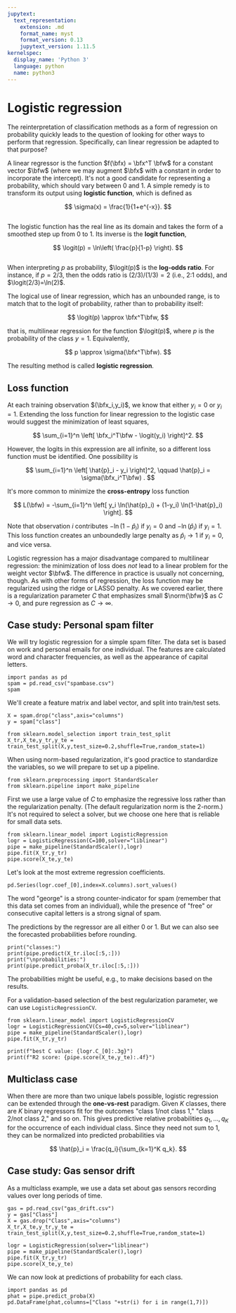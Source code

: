 ```yaml
---
jupytext:
  text_representation:
    extension: .md
    format_name: myst
    format_version: 0.13
    jupytext_version: 1.11.5
kernelspec:
  display_name: 'Python 3'
  language: python
  name: python3
---
```


# Logistic regression

The reinterpretation of classification methods as a form of regression on probability quickly leads to the question of looking for other ways to perform that regression. Specifically, can linear regression be adapted to that purpose? 

A linear regressor is the function $f(\bfx) = \bfx^T \bfw$ for a constant vector $\bfw$ (where we may augment $\bfx$ with a constant in order to incorporate the intercept). It's not a good candidate for representing a probability, which should vary between 0 and 1. A simple remedy is to transform its output using **logistic function**, which is defined as

$$
\sigma(x) = \frac{1}{1+e^{-x}}.
$$

```{figure} ../_static/logistic.png
```

The logistic function has the real line as its domain and takes the form of a smoothed step up from 0 to 1. Its inverse is the **logit function**,

$$
\logit(p) = \ln\left( \frac{p}{1-p} \right).
$$

```{figure} ../_static/logit.png
```

When interpreting $p$ as probability, $\logit(p)$ is the **log-odds ratio**. For instance, if $p=2/3$, then the odds ratio is $(2/3)/(1/3)=2$ (i.e., 2:1 odds), and $\logit(2/3)=\ln(2)$. 

The logical use of linear regression, which has an unbounded range, is to match that to the logit of probability, rather than to probability itself:

$$
\logit(p) \approx \bfx^T\bfw,
$$

that is, multilinear regression for the function $\logit(p)$, where $p$ is the probability of the class $y=1$. Equivalently,

$$
p \approx \sigma(\bfx^T\bfw).
$$

The resulting method is called **logistic regression**.

## Loss function

At each training observation $(\bfx_i,y_i)$, we know that either $y_i=0$ or $y_i=1$. Extending the loss function for linear regression to the logistic case would suggest the minimization of least squares,

$$
\sum_{i=1}^n \left[ \bfx_i^T\bfw - \logit(y_i) \right]^2. 
$$

However, the logits in this expression are all infinite, so a different loss function must be identified. One possibility is 

$$
\sum_{i=1}^n \left[ \hat{p}_i - y_i \right]^2, \qquad \hat{p}_i = \sigma(\bfx_i^T\bfw) .
$$

It's more common to minimize the **cross-entropy** loss function

$$
L(\bfw) = -\sum_{i=1}^n \left[ y_i \ln(\hat{p}_i) + (1-y_i) \ln(1-\hat{p}_i) \right].
$$

Note that observation $i$ contributes $-\ln(1-\hat{p}_i)$ if $y_i=0$ and $-\ln(\hat{p}_i)$ if $y_i=1$. This loss function creates an unboundedly large penalty as $\hat{p}_i \to 1$ if $y_i=0$, and vice versa. 

Logistic regression has a major disadvantage compared to multilinear regression: the minimization of loss does *not* lead to a linear problem for the weight vector $\bfw$. The difference in practice is usually not concerning, though. As with other forms of regression, the loss function may be regularized using the ridge or LASSO penalty. As we covered earlier, there is a regularization parameter $C$ that emphasizes small $\norm{\bfw}$ as $C\to 0$, and pure regression as $C\to \infty$. 


## Case study: Personal spam filter

We will try logistic regression for a simple spam filter. The data set is based on work and personal emails for one individual. The features are calculated word and character frequencies, as well as the appearance of capital letters. 

```{code-cell}
import pandas as pd
spam = pd.read_csv("spambase.csv")
spam
```

We'll create a feature matrix and label vector, and split into train/test sets.

```{code-cell}
X = spam.drop("class",axis="columns")
y = spam["class"]

from sklearn.model_selection import train_test_split
X_tr,X_te,y_tr,y_te = train_test_split(X,y,test_size=0.2,shuffle=True,random_state=1)
```

When using norm-based regularization, it's good practice to standardize the variables, so we will prepare to set up a pipeline.

```{code-cell}
from sklearn.preprocessing import StandardScaler
from sklearn.pipeline import make_pipeline
```

First we use a large value of $C$ to emphasize the regressive loss rather than the regularization penalty. (The default regularization norm is the 2-norm.) It's not required to select a solver, but we choose one here that is reliable for small data sets.

```{code-cell}
from sklearn.linear_model import LogisticRegression
logr = LogisticRegression(C=100,solver="liblinear")
pipe = make_pipeline(StandardScaler(),logr)
pipe.fit(X_tr,y_tr)
pipe.score(X_te,y_te)
```

Let's look at the most extreme regression coefficients.

```{code-cell}
pd.Series(logr.coef_[0],index=X.columns).sort_values()
```

The word "george" is a strong counter-indicator for spam (remember that this data set comes from an individual), while the presence of "free" or consecutive capital letters is a strong signal of spam. 

The predictions by the regressor are all either 0 or 1. But we can also see the forecasted probabilities before rounding.

```{code-cell}
print("classes:")
print(pipe.predict(X_tr.iloc[:5,:]))
print("\nprobabilities:")
print(pipe.predict_proba(X_tr.iloc[:5,:]))
```

The probabilities might be useful, e.g., to make decisions based on the results.

For a validation-based selection of the best regularization parameter, we can use `LogisticRegressionCV`.

```{code-cell}
from sklearn.linear_model import LogisticRegressionCV
logr = LogisticRegressionCV(Cs=40,cv=5,solver="liblinear")
pipe = make_pipeline(StandardScaler(),logr)
pipe.fit(X_tr,y_tr)

print(f"best C value: {logr.C_[0]:.3g}")
print(f"R2 score: {pipe.score(X_te,y_te):.4f}")
```

## Multiclass case

When there are more than two unique labels possible, logistic regression can be extended through the **one-vs-rest** paradigm. Given $K$ classes, there are $K$ binary regressors fit for the outcomes "class 1/not class 1," "class 2/not class 2," and so on. This gives predictive relative probabilities $q_1,\ldots,q_K$ for the occurrence of each individual class. Since they need not sum to 1, they can be normalized into predicted probabilities via

$$
\hat{p}_i = \frac{q_i}{\sum_{k=1}^K q_k}.
$$

<!-- 
Another way to convert them is by using a **softmax** function:

$$
p_i = \frac{e^{q_i}}{\sum_{k=1}^K e^{q_k}}.
$$

The softmax exaggerates differences between the $q_i$, making the result closer to a "winner takes all" result.
 -->

## Case study: Gas sensor drift

As a multiclass example, we use a data set about gas sensors recording values over long periods of time.

```{code-cell}
gas = pd.read_csv("gas_drift.csv")
y = gas["Class"]
X = gas.drop("Class",axis="columns")
X_tr,X_te,y_tr,y_te = train_test_split(X,y,test_size=0.2,shuffle=True,random_state=1)

logr = LogisticRegression(solver="liblinear")
pipe = make_pipeline(StandardScaler(),logr)
pipe.fit(X_tr,y_tr)
pipe.score(X_te,y_te)
```

We can now look at predictions of probability for each class.

```{code-cell}
import pandas as pd
phat = pipe.predict_proba(X)
pd.DataFrame(phat,columns=["Class "+str(i) for i in range(1,7)])
```

